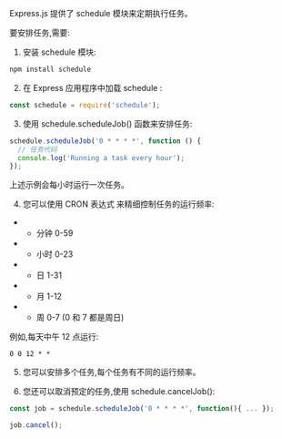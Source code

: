 Express.js 提供了 schedule 模块来定期执行任务。

要安排任务,需要:

1. 安装 schedule 模块:

```md
npm install schedule
```

2. 在 Express 应用程序中加载 schedule :

```js
const schedule = require('schedule');
```

3. 使用 schedule.scheduleJob() 函数来安排任务:

```js
schedule.scheduleJob('0 * * * *', function () {
  // 任务代码
  console.log('Running a task every hour');
});
```

上述示例会每小时运行一次任务。

4. 您可以使用 CRON 表达式 来精细控制任务的运行频率:

- - 分钟 0-59
- - 小时 0-23
- - 日 1-31
- - 月 1-12
- - 周 0-7 (0 和 7 都是周日)

例如,每天中午 12 点运行:

```
0 0 12 * *
```

5.  您可以安排多个任务,每个任务有不同的运行频率。

6.  您还可以取消预定的任务,使用 schedule.cancelJob():

```js
const job = schedule.scheduleJob('0 * * * *', function(){ ... });

job.cancel();
```
